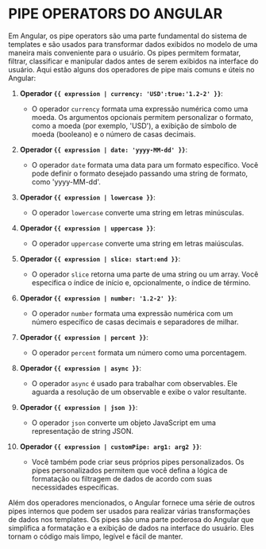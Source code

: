 # PIPE OPERATORS DO ANGULAR
Em Angular, os pipe operators são uma parte fundamental do sistema de templates e são usados para transformar dados exibidos no modelo de uma maneira mais conveniente para o usuário. Os pipes permitem formatar, filtrar, classificar e manipular dados antes de serem exibidos na interface do usuário. Aqui estão alguns dos operadores de pipe mais comuns e úteis no Angular:

1. **Operador `{{ expression | currency: 'USD':true:'1.2-2' }}`**:
   - O operador `currency` formata uma expressão numérica como uma moeda. Os argumentos opcionais permitem personalizar o formato, como a moeda (por exemplo, 'USD'), a exibição de símbolo de moeda (booleano) e o número de casas decimais.

2. **Operador `{{ expression | date: 'yyyy-MM-dd' }}`**:
   - O operador `date` formata uma data para um formato específico. Você pode definir o formato desejado passando uma string de formato, como 'yyyy-MM-dd'.

3. **Operador `{{ expression | lowercase }}`**:
   - O operador `lowercase` converte uma string em letras minúsculas.

4. **Operador `{{ expression | uppercase }}`**:
   - O operador `uppercase` converte uma string em letras maiúsculas.

5. **Operador `{{ expression | slice: start:end }}`**:
   - O operador `slice` retorna uma parte de uma string ou um array. Você especifica o índice de início e, opcionalmente, o índice de término.

6. **Operador `{{ expression | number: '1.2-2' }}`**:
   - O operador `number` formata uma expressão numérica com um número específico de casas decimais e separadores de milhar.

7. **Operador `{{ expression | percent }}`**:
   - O operador `percent` formata um número como uma porcentagem.

8. **Operador `{{ expression | async }}`**:
   - O operador `async` é usado para trabalhar com observables. Ele aguarda a resolução de um observable e exibe o valor resultante.

9. **Operador `{{ expression | json }}`**:
   - O operador `json` converte um objeto JavaScript em uma representação de string JSON.

10. **Operador `{{ expression | customPipe: arg1: arg2 }}`**:
    - Você também pode criar seus próprios pipes personalizados. Os pipes personalizados permitem que você defina a lógica de formatação ou filtragem de dados de acordo com suas necessidades específicas.

Além dos operadores mencionados, o Angular fornece uma série de outros pipes internos que podem ser usados para realizar várias transformações de dados nos templates. Os pipes são uma parte poderosa do Angular que simplifica a formatação e a exibição de dados na interface do usuário. Eles tornam o código mais limpo, legível e fácil de manter.